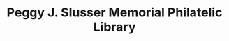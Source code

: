 ---
layout: repo
title: "Peggy J. Slusser Memorial Philatelic Library"
id: 13347
permalink: repos/13347/
---